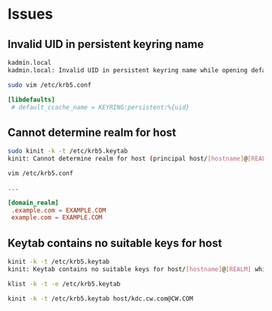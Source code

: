 # Issues

## Invalid UID in persistent keyring name

```sh
kadmin.local
kadmin.local: Invalid UID in persistent keyring name while opening default credentials cache
```

```sh
sudo vim /etc/krb5.conf
```

```conf
[libdefaults]
 # default_ccache_name = KEYRING:persistent:%{uid}
```

## Cannot determine realm for host

```sh
sudo kinit -k -t /etc/krb5.keytab
kinit: Cannot determine realm for host (principal host/[hostname]@[REALM])
```

```sh
vim /etc/krb5.conf
```

```conf
...

[domain_realm]
 .example.com = EXAMPLE.COM
 example.com = EXAMPLE.COM
```

## Keytab contains no suitable keys for host

```sh
kinit -k -t /etc/krb5.keytab
kinit: Keytab contains no suitable keys for host/[hostname]@[REALM] while getting initial credentials
```

```sh
klist -k -t -e /etc/krb5.keytab
```

```sh
kinit -k -t /etc/krb5.keytab host/kdc.cw.com@CW.COM
```
